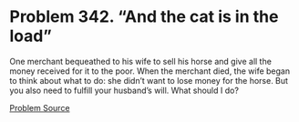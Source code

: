 # Problem 342. “And the cat is in the load”

One merchant bequeathed to his wife to sell his horse and give all the money received for it to the poor. When the merchant died, the wife began to think about what to do: she didn’t want to lose money for the horse. But you also need to fulfill your husband’s will. What should I do?

[Problem Source](https://www.trizland.ru/tasks/1328/)